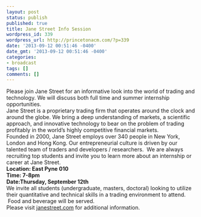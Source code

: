 ```yaml
---
layout: post
status: publish
published: true
title: Jane Street Info Session
wordpress_id: 339
wordpress_url: http://princetonacm.com/?p=339
date: '2013-09-12 00:51:46 -0400'
date_gmt: '2013-09-12 00:51:46 -0400'
categories:
- broadcast
tags: []
comments: []
---
```

<div>Please join Jane Street for an informative look into the world of trading and technology. We will discuss both full time and summer internship opportunities.</div>
<div></div>
<div>Jane Street is a proprietary trading firm that operates around the clock and around the globe. We bring a deep understanding of markets, a scientific approach, and innovative technology to bear on the problem of trading profitably in the world’s highly competitive financial markets.</div>
<div></div>
<div>Founded in 2000, Jane Street employs over 340 people in New York, London and Hong Kong. Our entrepreneurial culture is driven by our talented team of traders and developers / researchers.  We are always recruiting top students and invite you to learn more about an internship or career at Jane Street.</div>
<div></div>
<div><b>Location: East Pyne 010</b></div>
<div><b>Time: 7-8pm<br />
Date:Thursday, September 12th </b></div>
<div></div>
<div>We invite all students (undergraduate, masters, doctoral) looking to utilize their quantitative and technical skills in a trading environment to attend.  Food and beverage will be served.</div>
<div></div>
<div>Please visit <a href="http://janestreet.com/" target="_blank">janestreet.com</a> for additional information.</div>
